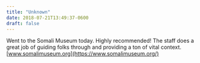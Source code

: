 ```yaml
---
title: "Unknown"
date: 2018-07-21T13:49:37-0600
draft: false
---
```


Went to the Somali Museum today. Highly recommended! The staff does a great job of guiding folks through and providing a ton of vital context. [www.somalimuseum.org](https://www.somalimuseum.org/)
